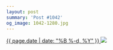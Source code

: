 ```yaml
---
layout: post
summary: 'Post #1042'
og_image: 1042-1280.jpg
---
```


<p>
 <time>
  <a href="/1042">
   {{ page.date | date: "%B %-d, %Y" }}
  </a>
 </time>
 <a href="/1042">
  <img sizes="(min-width: 700px) 50vw, calc(100vw - 2rem)" src="{{ site.assets_url }}/1042-640.jpg" srcset="{{ site.assets_url }}/1042-320.jpg 320w, {{ site.assets_url }}/1042-640.jpg 640w, {{ site.assets_url }}/1042-960.jpg 960w, {{ site.assets_url }}/1042-1280.jpg 1280w"/>
 </a>
</p>
